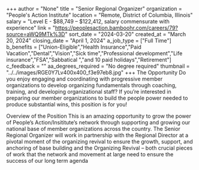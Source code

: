+++
author = "None"
title = "Senior Regional Organizer"
organization = "People's Action Institute"
location = "Remote, District of Columbia, Illinois"
salary = "Level E - $88,749 – $122,412, salary commensurate with experience"
link = "https://peoplesaction.bamboohr.com/careers/79?source=aWQ9MTk%3D"
sort_date = "2024-03-20"
created_at = "March 20, 2024"
closing_date = "April 1, 2024"
a_job_type = ["Full Time"]
b_benefits = ["Union-Eligible","Health Insurance","Paid Vacation","Dental","Vision","Sick time","Professional development","Life insurance","FSA","Sabbatical ","and 10 paid holidays","Retirement"]
c_feedback = ""
aa_degrees_required = "No degree required"
thumbnail = "../../images/RGE0Y7Lv400x400_f3e97eb8.jpg"
+++
The Opportunity
Do you enjoy engaging and coordinating with progressive member organizations to develop organizing fundamentals through coaching, training, and developing organizational staff? If you’re interested in preparing our member organizations to build the people power needed to produce substantial wins, this position is for you! 

Overview of the Position
This is an amazing opportunity to grow the power of People’s Action/Insititute’s network through supporting and growing our national base of member organizations across the country. The Senior Regional Organizer will work in partnership with the Regional Director at a pivotal moment of the organizing revival to ensure the growth, support, and anchoring of base building and the Organizing Revival – both crucial pieces of work that the network and movement at large need to ensure the success of our long term agenda